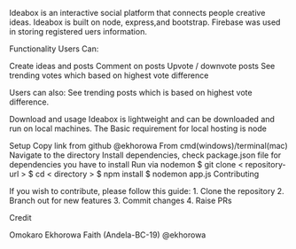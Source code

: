 
Ideabox is an interactive social platform that connects people creative ideas. 
Ideabox is built on node, express,and bootstrap.
Firebase was used in storing registered uers information.

Functionality
Users Can:

Create ideas and posts
Comment on posts
Upvote / downvote posts
See trending votes which based on highest vote difference

Users can also:
See trending posts which is based on highest vote difference.

Download and usage
Ideabox is lightweight and can be downloaded and run on local machines. The Basic requirement for local hosting is node

Setup
Copy link from github @ekhorowa
From cmd(windows)/terminal(mac)
Navigate to the directory
Install dependencies, check package.json file for dependencies you have to install
Run via nodemon
$ git clone < repository-url >
$ cd < directory >
$ npm install
$ nodemon app.js
Contributing

If you wish to contribute, please follow this guide: 1. Clone the repository 2. Branch out for new features 3. Commit changes 4. Raise PRs

Credit

Omokaro Ekhorowa Faith (Andela-BC-19) @ekhorowa